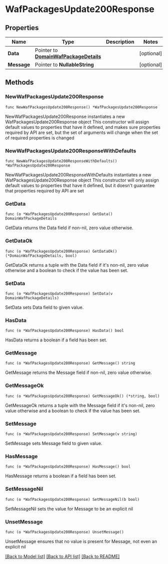 # WafPackagesUpdate200Response

## Properties

Name | Type | Description | Notes
------------ | ------------- | ------------- | -------------
**Data** | Pointer to [**DomainWafPackageDetails**](DomainWafPackageDetails.md) |  | [optional] 
**Message** | Pointer to **NullableString** |  | [optional] 

## Methods

### NewWafPackagesUpdate200Response

`func NewWafPackagesUpdate200Response() *WafPackagesUpdate200Response`

NewWafPackagesUpdate200Response instantiates a new WafPackagesUpdate200Response object
This constructor will assign default values to properties that have it defined,
and makes sure properties required by API are set, but the set of arguments
will change when the set of required properties is changed

### NewWafPackagesUpdate200ResponseWithDefaults

`func NewWafPackagesUpdate200ResponseWithDefaults() *WafPackagesUpdate200Response`

NewWafPackagesUpdate200ResponseWithDefaults instantiates a new WafPackagesUpdate200Response object
This constructor will only assign default values to properties that have it defined,
but it doesn't guarantee that properties required by API are set

### GetData

`func (o *WafPackagesUpdate200Response) GetData() DomainWafPackageDetails`

GetData returns the Data field if non-nil, zero value otherwise.

### GetDataOk

`func (o *WafPackagesUpdate200Response) GetDataOk() (*DomainWafPackageDetails, bool)`

GetDataOk returns a tuple with the Data field if it's non-nil, zero value otherwise
and a boolean to check if the value has been set.

### SetData

`func (o *WafPackagesUpdate200Response) SetData(v DomainWafPackageDetails)`

SetData sets Data field to given value.

### HasData

`func (o *WafPackagesUpdate200Response) HasData() bool`

HasData returns a boolean if a field has been set.

### GetMessage

`func (o *WafPackagesUpdate200Response) GetMessage() string`

GetMessage returns the Message field if non-nil, zero value otherwise.

### GetMessageOk

`func (o *WafPackagesUpdate200Response) GetMessageOk() (*string, bool)`

GetMessageOk returns a tuple with the Message field if it's non-nil, zero value otherwise
and a boolean to check if the value has been set.

### SetMessage

`func (o *WafPackagesUpdate200Response) SetMessage(v string)`

SetMessage sets Message field to given value.

### HasMessage

`func (o *WafPackagesUpdate200Response) HasMessage() bool`

HasMessage returns a boolean if a field has been set.

### SetMessageNil

`func (o *WafPackagesUpdate200Response) SetMessageNil(b bool)`

 SetMessageNil sets the value for Message to be an explicit nil

### UnsetMessage
`func (o *WafPackagesUpdate200Response) UnsetMessage()`

UnsetMessage ensures that no value is present for Message, not even an explicit nil

[[Back to Model list]](../README.md#documentation-for-models) [[Back to API list]](../README.md#documentation-for-api-endpoints) [[Back to README]](../README.md)


